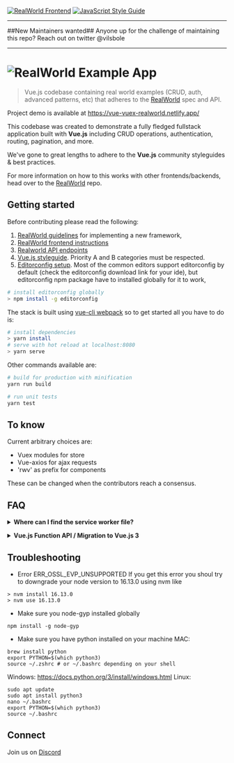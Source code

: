 [![RealWorld Frontend](https://img.shields.io/badge/realworld-frontend-%23783578.svg)](http://realworld.io)
[![JavaScript Style Guide](https://img.shields.io/badge/code_style-standard-brightgreen.svg)](https://standardjs.com)

---

##New Maintainers wanted##
Anyone up for the challenge of maintaining this repo?
Reach out on twitter @vilsbole

---

# ![RealWorld Example App](./static/rwv-logo.png)

> Vue.js codebase containing real world examples (CRUD, auth, advanced patterns, etc) that adheres to the [RealWorld](https://github.com/gothinkster/realworld) spec and API.

Project demo is available at https://vue-vuex-realworld.netlify.app/

This codebase was created to demonstrate a fully fledged fullstack application built with **Vue.js** including CRUD operations, authentication, routing, pagination, and more.

We've gone to great lengths to adhere to the **Vue.js** community styleguides & best practices.

For more information on how to this works with other frontends/backends, head over to the [RealWorld](https://github.com/gothinkster/realworld) repo.

## Getting started

Before contributing please read the following:

1. [RealWorld guidelines](https://github.com/gothinkster/realworld/tree/master/spec) for implementing a new framework,
2. [RealWorld frontend instructions](https://github.com/gothinkster/realworld-starter-kit/blob/master/FRONTEND_INSTRUCTIONS.md)
3. [Realworld API endpoints](https://github.com/gothinkster/realworld/tree/master/api)
4. [Vue.js styleguide](https://vuejs.org/v2/style-guide/index.html). Priority A and B categories must be respected.
5. [Editorconfig setup](https://editorconfig.org/#download). Most of the common editors support editorconfig by default (check the editorconfig download link for your ide), but editorconfig npm package have to installed globally for it to work,

```bash
# install editorconfig globally
> npm install -g editorconfig
```

The stack is built using [vue-cli webpack](https://github.com/vuejs-templates/webpack) so to get started all you have to do is:

```bash
# install dependencies
> yarn install
# serve with hot reload at localhost:8080
> yarn serve
```

Other commands available are:

```bash
# build for production with minification
yarn run build

# run unit tests
yarn test
```

## To know

Current arbitrary choices are:

- Vuex modules for store
- Vue-axios for ajax requests
- 'rwv' as prefix for components

These can be changed when the contributors reach a consensus.

## FAQ

<p><details>
  <summary><b>Where can I find the service worker file?</b></summary>

The service worker file is generated automatically. The implementation can be found under [`src/registerServiceWorker.js`](https://github.com/gothinkster/vue-realworld-example-app/blob/eeaeb34fa440d00cd400545301ea203bd2a59284/src/registerServiceWorker.js). You can find the dependencies implementation in this repo: [yyx990803/register-service-worker](https://github.com/yyx990803/register-service-worker#readme).

Also, Google provided a good documentation on how to register a service worker: https://developers.google.com/web/fundamentals/primers/service-workers/registration

</details></p>

<p><details>
  <summary><b>Vue.js Function API / Migration to Vue.js 3</b></summary>

Related resources:

- [Vue.js Function API RFC](https://github.com/vuejs/rfcs/blob/function-apis/active-rfcs/0000-function-api.md)
- [`vue-function-api` plugin](https://github.com/vuejs/vue-function-api)

Vue.js 3 will likely introduce breaking changes on how Vue.js applications will look like. For example, the Vue.js Function API might be introduced. This would cause a lot of our components to change in the overall structure. The changes would be minimal though. With the `vue-function-api` plugin, these changes could be applied already. The problem is that multiple integrations are not working with the plugin. There are intentions to make this work, but for the time being, we should rather focus on different areas. If you still want to be experimental with it, we are happy to get a Pull Request with some experimental feature implementations.

</details></p>

## Troubleshooting

- Error ERR_OSSL_EVP_UNSUPPORTED
  If you get this error you shoul try to downgrade your node version to 16.13.0 using nvm like

```
> nvm install 16.13.0
> nvm use 16.13.0
```

- Make sure you node-gyp installed globally
```
npm install -g node-gyp
```

- Make sure you have python installed on your machine
MAC: 
```
brew install python
export PYTHON=$(which python3)
source ~/.zshrc # or ~/.bashrc depending on your shell
```
Windows: https://docs.python.org/3/install/windows.html
Linux:
```
sudo apt update
sudo apt install python3
nano ~/.bashrc
export PYTHON=$(which python3)
source ~/.bashrc
```

## Connect

Join us on [Discord](https://discord.gg/NE2jNmg)